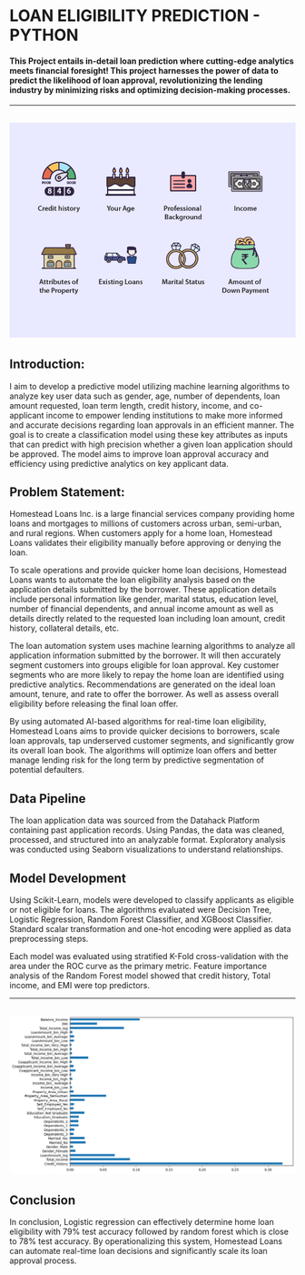 #  LOAN ELIGIBILITY PREDICTION - PYTHON

#### This Project entails in-detail loan prediction where cutting-edge analytics meets financial foresight! This project harnesses the power of data to predict the likelihood of loan approval, revolutionizing the lending industry by minimizing risks and optimizing decision-making processes.
----
![](Loan_eligibility_.png)              
----

## Introduction:

I aim to develop a predictive model utilizing machine learning algorithms to analyze key user data such as gender, age, number of dependents, loan amount requested, loan term length, credit history, income, and co-applicant income to empower lending institutions to make more informed and accurate decisions regarding loan approvals in an efficient manner. The goal is to create a classification model using these key attributes as inputs that can predict with high precision whether a given loan application should be approved. The model aims to improve loan approval accuracy and efficiency using predictive analytics on key applicant data.

## Problem Statement:

Homestead Loans Inc. is a large financial services company providing home loans and mortgages to millions of customers across urban, semi-urban, and rural regions. When customers apply for a home loan, Homestead Loans validates their eligibility manually before approving or denying the loan.

To scale operations and provide quicker home loan decisions, Homestead Loans wants to automate the loan eligibility analysis based on the application details submitted by the borrower. These application details include personal information like gender, marital status, education level, number of financial dependents, and annual income amount as well as details directly related to the requested loan including loan amount, credit history, collateral details, etc.

The loan automation system uses machine learning algorithms to analyze all application information submitted by the borrower. It will then accurately segment customers into groups eligible for loan approval. Key customer segments who are more likely to repay the home loan are identified using predictive analytics. Recommendations are generated on the ideal loan amount, tenure, and rate to offer the borrower. As well as assess overall eligibility before releasing the final loan offer.

By using automated AI-based algorithms for real-time loan eligibility, Homestead Loans aims to provide quicker decisions to borrowers, scale loan approvals, tap underserved customer segments, and significantly grow its overall loan book. The algorithms will optimize loan offers and better manage lending risk for the long term by predictive segmentation of potential defaulters.

## Data Pipeline

The loan application data was sourced from the Datahack Platform containing past application records. Using Pandas, the data was cleaned, processed, and structured into an analyzable format. Exploratory analysis was conducted using Seaborn visualizations to understand relationships. 

## Model Development

Using Scikit-Learn, models were developed to classify applicants as eligible or not eligible for loans. The algorithms evaluated were Decision Tree, Logistic Regression, Random Forest Classifier, and XGBoost Classifier. Standard scalar transformation and one-hot encoding were applied as data preprocessing steps.

Each model was evaluated using stratified K-Fold cross-validation with the area under the ROC curve as the primary metric. Feature importance analysis of the Random Forest model showed that credit history, Total income, and EMI were top predictors.

----
![](feature_plot.png)              
----

## Conclusion

In conclusion, Logistic regression can effectively determine home loan eligibility with 79% test accuracy followed by random forest which is close to 78% test accuracy. By operationalizing this system, Homestead Loans can automate real-time loan decisions and significantly scale its loan approval process.

